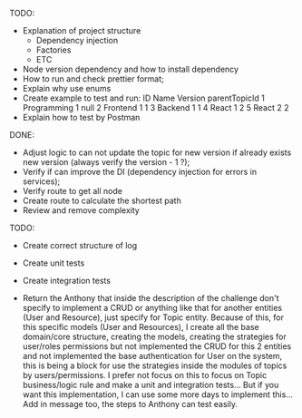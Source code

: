 TODO:
* Explanation of project structure
    * Dependency injection
    * Factories
    * ETC
* Node version dependency and how to install dependency
* How to run and check prettier format;
* Explain why use enums
* Create example to test and run: 
    ID	Name	Version	parentTopicId
    1	Programming	1	null
    2	Frontend	1	1
    3	Backend	1	1
    4	React	1	2
    5	React	2	2
* Explain how to test by Postman

DONE:
* Adjust logic to can not update the topic for new version if already exists new version (always verify the version - 1 ?);
* Verify if can improve the DI (dependency injection for errors in services);
* Verify route to get all node
* Create route to calculate the shortest path
* Review and remove complexity

TODO:
* Create correct structure of log
* Create unit tests
* Create integration tests


* Return the Anthony that inside the description of the challenge don't specify to implement a CRUD or anything like that for another entities (User and Resource), just specify for Topic entity. Because of this, for this specific models (User and Resources), I create all the base domain/core structure, creating the models, creating the strategies for user/roles permissions but not implemented the CRUD for this 2 entities and not implemented the base authentication for User on the system, this is being a block for use the strategies inside the modules of topics by users/permissions. I prefer not focus on this to focus on Topic business/logic rule and make a unit and integration tests... But if you want this implementation, I can use some more days to implement this... Add in message too, the steps to Anthony can test easily.



